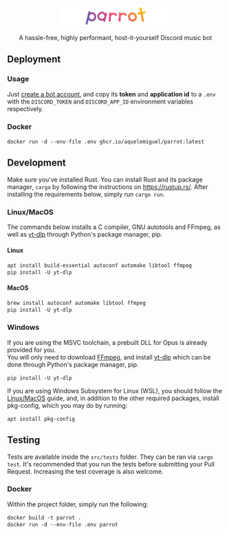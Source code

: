 <p align="center">
  <img alt="Light" src="./docs/logo.png" width="50%">
</p>

<p align="center">
  A hassle-free, highly performant, host-it-yourself Discord music bot
</p>

## Deployment

### Usage
Just [create a bot account](https://github.com/aquelemiguel/parrot/wiki/Create-Your-Discord-Bot), and copy its **token** and **application id** to a `.env` with the `DISCORD_TOKEN` and `DISCORD_APP_ID` environment variables respectively.

### Docker

```shell
docker run -d --env-file .env ghcr.io/aquelemiguel/parrot:latest
```

## Development

Make sure you've installed Rust. You can install Rust and its package manager, `cargo` by following the instructions on https://rustup.rs/.
After installing the requirements below, simply run `cargo run`.

### Linux/MacOS
The commands below installs a C compiler, GNU autotools and FFmpeg, as well as [yt-dlp](https://github.com/yt-dlp/yt-dlp) through Python's package manager, pip.

#### Linux

```shell
apt install build-essential autoconf automake libtool ffmpeg
pip install -U yt-dlp
```

#### MacOS

```shell
brew install autoconf automake libtool ffmpeg
pip install -U yt-dlp
```

### Windows

If you are using the MSVC toolchain, a prebuilt DLL for Opus is already provided for you.  
You will only need to download [FFmpeg](https://ffmpeg.org/download.html), and install [yt-dlp](https://github.com/yt-dlp/yt-dlp) which can be done through Python's package manager, pip.
```shell
pip install -U yt-dlp
```

If you are using Windows Subsystem for Linux (WSL), you should follow the [Linux/MacOS](#linux--macos) guide, and, in addition to the other required packages, install pkg-config, which you may do by running:

```shell
apt install pkg-config
```

## Testing

Tests are available inside the `src/tests` folder. They can be ran via `cargo test`. It's recommended that you run the tests before submitting your Pull Request.
Increasing the test coverage is also welcome.

### Docker

Within the project folder, simply run the following:

```shell
docker build -t parrot .
docker run -d --env-file .env parrot
```
